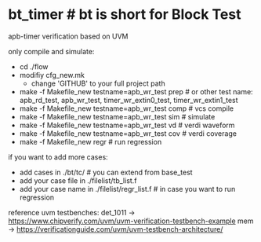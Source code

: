 # bt_timer  # bt is short for Block Test
apb-timer verification based on UVM

only compile and simulate:
  - cd ./flow
  - modifiy cfg_new.mk
    - change 'GITHUB' to your full project path
  - make -f Makefile_new testname=apb_wr_test prep    # or other test name: apb_rd_test, apb_wr_test, timer_wr_extin0_test, timer_wr_extin1_test
  - make -f Makefile_new testname=apb_wr_test comp    # vcs compile
  - make -f Makefile_new testname=apb_wr_test sim     # simulate
  - make -f Makefile_new testname=apb_wr_test vd      # verdi waveform
  - make -f Makefile_new testname=apb_wr_test cov     # verdi coverage
  - make -f Makefile_new regr                         # run regression


if you want to add more cases:
  - add cases in ./bt/tc/                             # you can extend from base_test
  - add your case file in ./filelist/tb_list.f
  - add your case name in ./filelist/regr_list.f      # in case you want to run regression


reference uvm testbenches:
det_1011 ->  https://www.chipverify.com/uvm/uvm-verification-testbench-example
mem -> https://verificationguide.com/uvm/uvm-testbench-architecture/
